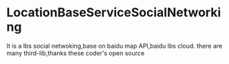 # LocationBaseServiceSocialNetworking
It is a lbs social netwoking,base on baidu map API,baidu lbs cloud. 
there are many third-lib,thanks these coder's open source

